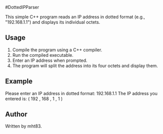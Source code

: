 #DottedIPParser

This simple C++ program reads an IP address in dotted format (e.g., "192.168.1.1") and displays its individual octets.

## Usage

1. Compile the program using a C++ compiler.
2. Run the compiled executable.
3. Enter an IP address when prompted.
4. The program will split the address into its four octets and display them.

## Example
Please enter an IP address in dotted format: 192.168.1.1
The IP address you entered is: ( 192 , 168 , 1 , 1 )

## Author

Written by mht83.
